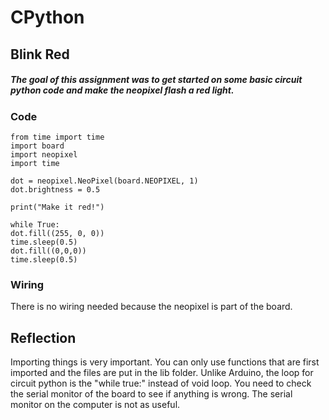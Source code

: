 # CPython
## Blink Red
##### The goal of this assignment was to get started on some basic circuit python code and make the neopixel flash a red light.

### Code
```
from time import time
import board
import neopixel
import time

dot = neopixel.NeoPixel(board.NEOPIXEL, 1)
dot.brightness = 0.5 

print("Make it red!")

while True:
dot.fill((255, 0, 0))
time.sleep(0.5)
dot.fill((0,0,0))
time.sleep(0.5)
```

### Wiring
There is no wiring needed because the neopixel is part of the board. 

## Reflection
 Importing things is very important. You can only use functions that are first imported and the files are put in the lib folder. 
 Unlike Arduino, the loop for circuit python is the "while true:" instead of void loop. 
 You need to check the serial monitor of the board to see if anything is wrong. The serial monitor on the computer is not as useful.

